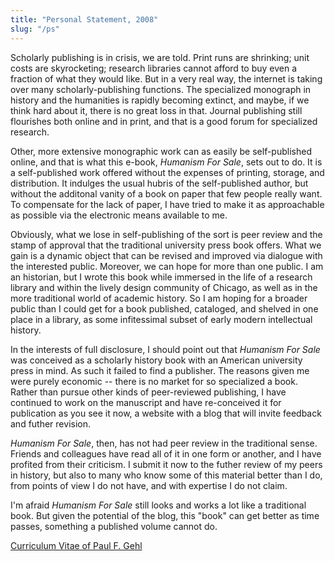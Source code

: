```yaml
---
title: "Personal Statement, 2008"
slug: "/ps"
---
```

Scholarly publishing is in crisis, we are told. Print runs are shrinking; unit costs are skyrocketing; research libraries cannot afford to buy even a fraction of what they would like. But in a very real way, the internet is taking over many scholarly-publishing functions.
The specialized monograph in history and the humanities is rapidly becoming extinct, and maybe, if we think hard about it, there is no great loss in that. Journal publishing still flourishes both online and in print, and that is a good forum for specialized research.

Other, more extensive monographic work can as easily be self-published online, and that is what this e-book, *Humanism For Sale*, sets out to do. It is a self-published work offered without the expenses of printing, storage, and distribution. It indulges the usual hubris of the self-published author, but without the additonal vanity of a book on paper that few people really want. To compensate for the lack of paper, I have tried to make it as approachable as possible via the electronic means available to me.

Obviously, what we lose in self-publishing of the sort is peer review and the stamp of approval that the traditional university press book offers. What we gain is a dynamic object that can be revised and improved via dialogue with the interested public. Moreover, we can hope for more than one public. I am an historian, but I wrote this book while immersed in the life of a research library and within the lively design community of Chicago, as well as in the more traditional world of academic history. So I am hoping for a broader public than I could get for a book published, cataloged, and shelved in one place in a library, as some infitessimal subset of early modern intellectual history.

In the interests of full disclosure, I should point out that *Humanism For Sale* was conceived as a scholarly history book with an American university press in mind. As such it failed to find a publisher. The reasons given me were purely economic -- there is no market for so specialized a book. Rather than pursue other kinds of peer-reviewed publishing, I have continued to work on the manuscript and have re-conceived it for publication as you see it now, a website with a blog that will invite feedback and futher revision.

*Humanism For Sale*, then, has not had peer review in the traditional sense. Friends and colleagues have read all of it in one form or another, and I have profited from their criticism. I submit it now to the futher review of my peers in history, but also to many who know some of this material better than I do, from points of view I do not have, and with expertise I do not claim.

I'm afraid *Humanism For Sale* still looks and works a lot like a traditional book. But given the potential of the blog, this "book" can get better as time passes, something a published volume cannot do.

[Curriculum Vitae of Paul F. Gehl](/cv)